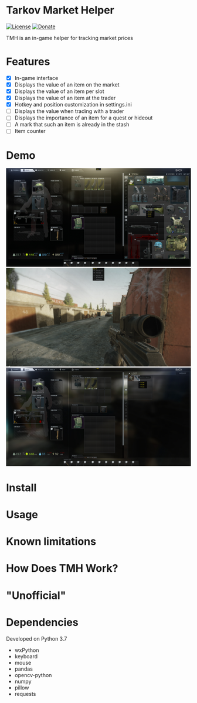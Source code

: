 Tarkov Market Helper
=========
[![License](https://img.shields.io/badge/license-MIT-brightgreen)](https://github.com/null-architect/tarkov_market_helper/blob/master/LICENSE.txt)
[![Donate](https://img.shields.io/badge/Donate-PayPal-yellow)](https://www.paypal.com/paypalme/nullarchitect)

TMH is an in-game helper for tracking market prices

Features
=========
- [x] In-game interface
- [x] Displays the value of an item on the market
- [x] Displays the value of an item per slot
- [x] Displays the value of an item at the trader
- [x] Hotkey and position customization in settings.ini
- [ ] Displays the value when trading with a trader
- [ ] Displays the importance of an item for a quest or hideout
- [ ] A mark that such an item is already in the stash
- [ ] Item counter

Demo
=========
![demo1](Demo/image_1.jpg)
![demo2](Demo/image_2.jpg)
![demo3](Demo/image_3.jpg)

Install
=========

Usage
=========

Known limitations
=========

How Does TMH Work?
=========

"Unofficial"
=========

Dependencies
=========
Developed on Python 3.7
- wxPython
- keyboard
- mouse
- pandas
- opencv-python
- numpy
- pillow
- requests